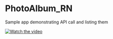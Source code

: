 # PhotoAlbum_RN
Sample app demonstrating API call and listing them

[![Watch the video](https://github.com/perusudroid/PhotoAlbum_RN/blob/master/demo.gif)](https://github.com/perusudroid/PhotoAlbum_RN/blob/master/demo.gif)
